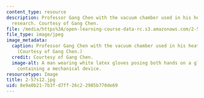 ```yaml
---
content_type: resource
description: Professor Gang Chen with the vacuum chamber used in his heat transfer
  research. Courtesy of Gang Chen.
file: /media/https%3A/open-learning-course-data-rc.s3.amazonaws.com/2-57-nano-to-macro-transport-processes-spring-2012/8e9a0b217b3fd7ff26c22985b770de69_2-57s12.jpg
file_type: image/jpeg
image_metadata:
  caption: Professor Gang Chen with the vacuum chamber used in his heat transfer research.
    (Courtesy of Gang Chen.)
  credit: Courtesy of Gang Chen.
  image-alt: A man wearing white latex gloves posing both hands on a glass chamber
    containing a mechanical device.
resourcetype: Image
title: 2-57s12.jpg
uid: 8e9a0b21-7b3f-d7ff-26c2-2985b770de69
---
```

